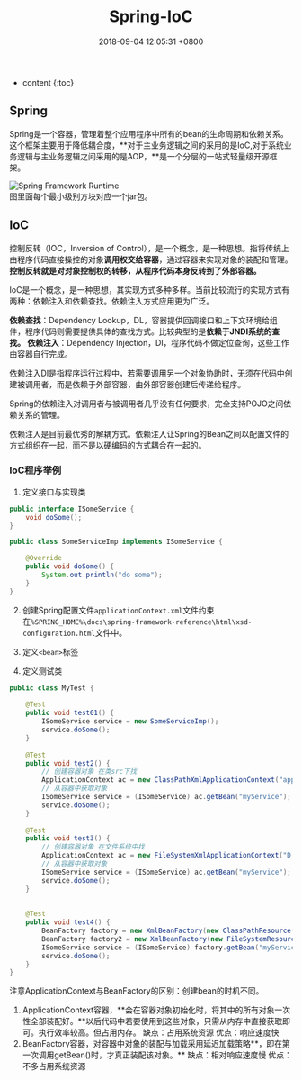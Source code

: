 ﻿---
layout: post
title:  "Spring-IoC"
date:   2018-09-04 12:05:31 +0800
categories: Spring
tags: Spring IoC
---

* content
{:toc}

## Spring
Spring是一个容器，管理着整个应用程序中所有的bean的生命周期和依赖关系。这个框架主要用于降低耦合度，**对于主业务逻辑之间的采用的是IoC,对于系统业务逻辑与主业务逻辑之间采用的是AOP，**是一个分层的一站式轻量级开源框架。

![Spring Framework Runtime][1] <br>
图里面每个最小级别方块对应一个jar包。

## IoC
控制反转（IOC，Inversion of Control），是一个概念，是一种思想。指将传统上由程序代码直接操控的对象**调用权交给容器**，通过容器来实现对象的装配和管理。**控制反转就是对对象控制权的转移，从程序代码本身反转到了外部容器。**

IoC是一个概念，是一种思想，其实现方式多种多样。当前比较流行的实现方式有两种：依赖注入和依赖查找。依赖注入方式应用更为广泛。

**依赖查找**：Dependency Lookup，DL，容器提供回调接口和上下文环境给组件，程序代码则需要提供具体的查找方式。比较典型的是**依赖于JNDI系统的查找。**
**依赖注入**：Dependency Injection，DI，程序代码不做定位查询，这些工作由容器自行完成。

依赖注入DI是指程序运行过程中，若需要调用另一个对象协助时，无须在代码中创建被调用者，而是依赖于外部容器，由外部容器创建后传递给程序。

Spring的依赖注入对调用者与被调用者几乎没有任何要求，完全支持POJO之间依赖关系的管理。

依赖注入是目前最优秀的解耦方式。依赖注入让Spring的Bean之间以配置文件的方式组织在一起，而不是以硬编码的方式耦合在一起的。

### IoC程序举例
1. 定义接口与实现类
```java
public interface ISomeService {
	void doSome();
}

public class SomeServiceImp implements ISomeService {

	@Override
	public void doSome() {
		System.out.println("do some");
	}	
}
```

2. 创建Spring配置文件`applicationContext.xml`文件约束在`%SPRING_HOME%\docs\spring-framework-reference\html\xsd-configuration.html`文件中。

3. 定义`<bean>`标签

4. 定义测试类
```java
public class MyTest {
	
	@Test
	public void test01() {
		ISomeService service = new SomeServiceImp();
		service.doSome();
	}
	
	@Test
	public void test2() {
		// 创建容器对象 在类src下找
		ApplicationContext ac = new ClassPathXmlApplicationContext("applicationContext.xml");
		// 从容器中获取对象
		ISomeService service = (ISomeService) ac.getBean("myService");
		service.doSome();
	}
	
	@Test
	public void test3() {
		// 创建容器对象 在文件系统中找
		ApplicationContext ac = new FileSystemXmlApplicationContext("D:/applicationContext.xml");
		// 从容器中获取对象
		ISomeService service = (ISomeService) ac.getBean("myService");
		service.doSome();
	}
	
	
	@Test
	public void test4() {
		BeanFactory factory = new XmlBeanFactory(new ClassPathResource("applicationContext.xml"));
		BeanFactory factory2 = new XmlBeanFactory(new FileSystemResource("applicationContext.xml"));
		ISomeService service = (ISomeService) factory.getBean("myService");
		service.doSome();
	}
}
```

注意ApplicationContext与BeanFactory的区别：创建bean的时机不同。
1. ApplicationContext容器，**会在容器对象初始化时，将其中的所有对象一次性全部装配好。**以后代码中若要使用到这些对象，只需从内存中直接获取即可。执行效率较高。但占用内存。
 缺点：占用系统资源
 优点：响应速度快
2. BeanFactory容器，对容器中对象的装配与加载采用延迟加载策略**，即在第一次调用getBean()时，才真正装配该对象。**
缺点：相对响应速度慢
优点：不多占用系统资源




  [1]: http://static.zybuluo.com/xiaocorn/03s04akdyk8efl34i5cr6vuc/image_1cmi1rfug18gk13oq1he2sp718cop.png